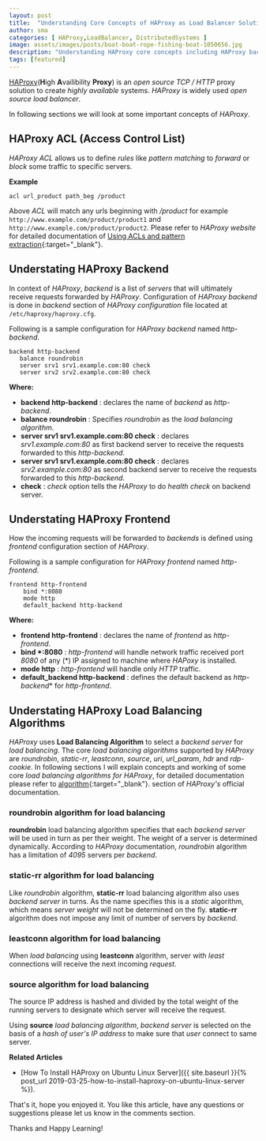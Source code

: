 ```yaml
---
layout: post
title:  "Understanding Core Concepts of HAProxy as Load Balancer Solution"
author: sma
categories: [ HAProxy,LoadBalancer, DistributedSystems ]
image: assets/images/posts/boat-boat-rope-fishing-boat-1050656.jpg
description: "Understanding HAProxy core concepts including HAProxy backend, HAProxy frontend, HAProxy ACL and pattern matching, HAProxy load balancing algorithms."
tags: [featured]
---
```


[HAProxy](http://www.haproxy.org)(**H**igh **A**vailibility **Proxy**) is an *open source* *TCP / HTTP* proxy solution to create *highly available* systems. *HAProxy* is widely used *open source* *load balancer*.

In following sections we will look at some important concepts of *HAProxy*.

## HAProxy ACL (Access Control List)

*HAProxy ACL* allows us to define *rules* like *pattern matching* to *forward* or *block* some traffic to specific servers.

**Example**

```
acl url_product path_beg /product
```
Above *ACL* will match any urls beginning with */product* for example `http://www.example.com/product/product1` and `http://www.example.com/product/product2`. Please refer to *HAProxy website* for detailed documentation  of [Using ACLs and pattern extraction](http://cbonte.github.io/haproxy-dconv/configuration-1.4.html#7){:target="_blank"}.

## Understating HAProxy Backend
In context of *HAProxy*, *backend* is a list of *servers* that will ultimately receive requests forwarded by *HAProxy*. Configuration of *HAProxy backend* is done in *backend* section of *HAProxy configuration* file located at `/etc/haproxy/haproxy.cfg`.

Following is a sample configuration for *HAProxy backend* named *http-backend*.

```
backend http-backend
   balance roundrobin
   server srv1 srv1.example.com:80 check
   server srv2 srv2.example.com:80 check
```

**Where:**
- **backend http-backend**  : declares the name of *backend* as *http-backend*.
- **balance roundrobin**    : Specifies *roundrobin* as the *load balancing algorithm*.
- **server srv1 srv1.example.com:80 check**  : declares *srv1.example.com:80* as first backend server to receive the requests forwarded to this *http-backend*.
- **server srv1 srv1.example.com:80 check**  : declares *srv2.example.com:80* as second backend server to receive the requests forwarded to this *http-backend*.
- **check** : *check* option tells the *HAProxy* to do *health check* on backend server.

## Understating HAProxy Frontend
How the incoming requests will be forwarded to *backends* is defined using *frontend* configuration section of *HAProxy*. 

Following is a sample configuration for *HAProxy frontend* named *http-frontend*.

```
frontend http-frontend
    bind *:8080
    mode http
    default_backend http-backend
```

**Where:**
- **frontend http-frontend**  : declares the name of *frontend* as *http-frontend*.
- **bind \*:8080**  : *http-frontend* will handle network traffic received port *8080* of any (*) IP assigned to machine where *HAPoxy* is installed.
- **mode http**  : *http-frontend* will handle only *HTTP* traffic.
- **default_backend http-backend** : defines the default backend as *http-backend** for *http-frontend*.

## Understating HAProxy Load Balancing Algorithms

*HAProxy* uses **Load Balancing Algorithm** to select a *backend server* for *load balancing*. The core *load balancing algorithms* supported by *HAProxy* are *roundrobin*, *static-rr*, *leastconn*, *source*, *uri*, *url_param*, *hdr* and *rdp-cookie*. In following sections I will explain concepts and working of some core *load balancing algorithms for HAProxy*, for detailed documentation please refer to [algorithm](http://cbonte.github.io/haproxy-dconv/configuration-1.4.html#4.2-balance){:target="_blank"}. section of *HAProxy's* official documentation.

### roundrobin algorithm for load balancing

**roundrobin** load balancing algorithm specifies that each *backend server* will be used in turn as per their weight. The weight of a server is determined dynamically. According to *HAProxy* documentation, *roundrobin* algorithm has a limitation of *4095* servers per *backend*.

### static-rr algorithm for load balancing

Like *roundrobin* algorithm, **static-rr** load balancing algorithm also uses *backend server*  in turns. As the name specifies this is a *static* algorithm, which means *server weight* will not be determined on the fly. **static-rr** algorithm does not impose any limit of number of servers by *backend*.

### leastconn algorithm for load balancing

When *load balancing* using **leastconn** algorithm, server with *least* connections will receive the next incoming *request*.


### source algorithm for load balancing

The source IP address is hashed and divided by the total
              weight of the running servers to designate which server will
              receive the request.

Using **source** *load balancing algorithm*, *backend server* is selected on the basis of a *hash of user's IP address* to make sure that *user* connect to same server.


**Related Articles**

- [How To Install HAProxy on Ubuntu Linux Server]({{ site.baseurl }}{% post_url 2019-03-25-how-to-install-haproxy-on-ubuntu-linux-server %}).

That's it, hope you enjoyed it. You like this article, have any questions or suggestions please let us know in the comments section.

Thanks and Happy Learning!
